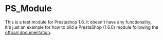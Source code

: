 # PS_Module
This is a test module for Prestashop 1.6. It doesn't have any functionality, it's just an example for how to bild a PrestaShop (1.6.0) module following the [official documentation](http://doc.prestashop.com/display/PS16/Creating+a+PrestaShop+Module).
